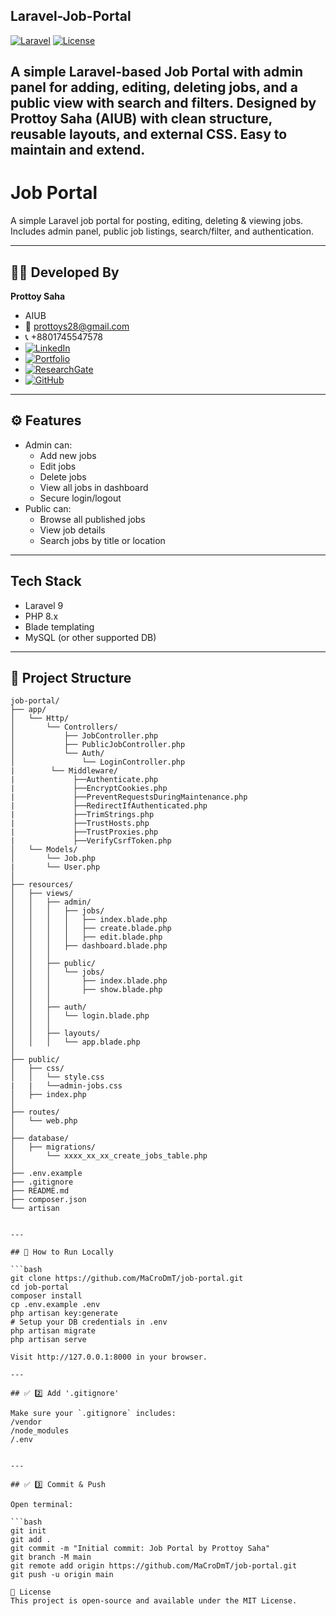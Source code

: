 ## Laravel-Job-Portal
[![Laravel](https://img.shields.io/badge/Laravel-9.x-orange)](https://laravel.com/)
[![License](https://img.shields.io/badge/License-MIT-green)](LICENSE)


## A simple Laravel-based Job Portal with admin panel for adding, editing, deleting jobs, and a public view with search and filters. Designed by Prottoy Saha (AIUB) with clean structure, reusable layouts, and external CSS. Easy to maintain and extend.

# Job Portal

A simple Laravel job portal for posting, editing, deleting & viewing jobs.  
Includes admin panel, public job listings, search/filter, and authentication.

---

## 👨‍💻 Developed By
**Prottoy Saha**  
- AIUB  
- 📧 prottoys28@gmail.com  
- 📞 +8801745547578  
-  [![LinkedIn](https://img.shields.io/badge/LinkedIn-0A66C2?logo=linkedin&logoColor=white)](https://www.linkedin.com/in/prottoy-saha-736097357/)  
- [![Portfolio](https://img.shields.io/badge/Portfolio-Google%20Sites-4285F4?logo=google&logoColor=white)](https://sites.google.com/view/prottoy21) 
- [![ResearchGate](https://img.shields.io/badge/ResearchGate-00CCBB?logo=ResearchGate&logoColor=white)](https://www.researchgate.net/profile/Prottoy-Saha-3?ev=hdr_xprf)  
- [![GitHub](https://img.shields.io/badge/GitHub-000000?logo=github&logoColor=white)](https://github.com/MaCroDmT)


---

## ⚙️ Features

- Admin can:
  - Add new jobs
  - Edit jobs
  - Delete jobs
  - View all jobs in dashboard
  - Secure login/logout
- Public can:
  - Browse all published jobs
  - View job details
  - Search jobs by title or location
---
## Tech Stack

- Laravel 9
- PHP 8.x
- Blade templating
- MySQL (or other supported DB)
---

## 📂 Project Structure

```text
job-portal/
├── app/
│   └── Http/
│       └── Controllers/
│           ├── JobController.php
│           ├── PublicJobController.php
│           └── Auth/
│               └── LoginController.php
|        └── Middleware/
|             ├──Authenticate.php
|             ├──EncryptCookies.php
|             ├──PreventRequestsDuringMaintenance.php
|             ├──RedirectIfAuthenticated.php
|             ├──TrimStrings.php
|             ├──TrustHosts.php
|             ├──TrustProxies.php
|             ├──VerifyCsrfToken.php
│   └── Models/
│       └── Job.php
|       └── User.php
│
├── resources/
│   ├── views/
│   │   ├── admin/
│   │   │   ├── jobs/
│   │   │   │   ├── index.blade.php
│   │   │   │   ├── create.blade.php
│   │   │   │   ├── edit.blade.php
│   │   │   ├── dashboard.blade.php
│   │   │
│   │   ├── public/
│   │   │   └── jobs/
│   │   │       ├── index.blade.php
│   │   │       ├── show.blade.php
│   │   │
│   │   ├── auth/
│   │   │   └── login.blade.php
│   │   │
│   │   ├── layouts/
│   │   │   └── app.blade.php
│
├── public/
│   ├── css/
│   │   └── style.css
|   |   └──admin-jobs.css
│   ├── index.php
│
├── routes/
│   └── web.php
│
├── database/
│   ├── migrations/
│       └── xxxx_xx_xx_create_jobs_table.php
│
├── .env.example
├── .gitignore
├── README.md
├── composer.json
└── artisan


---

## 🚀 How to Run Locally

```bash
git clone https://github.com/MaCroDmT/job-portal.git
cd job-portal
composer install
cp .env.example .env
php artisan key:generate
# Setup your DB credentials in .env
php artisan migrate
php artisan serve

Visit http://127.0.0.1:8000 in your browser.

---

## ✅ 2️⃣ Add '.gitignore'

Make sure your `.gitignore` includes:
/vendor
/node_modules
/.env


---

## ✅ 3️⃣ Commit & Push

Open terminal:

```bash
git init
git add .
git commit -m "Initial commit: Job Portal by Prottoy Saha"
git branch -M main
git remote add origin https://github.com/MaCroDmT/job-portal.git
git push -u origin main

📜 License
This project is open-source and available under the MIT License.


